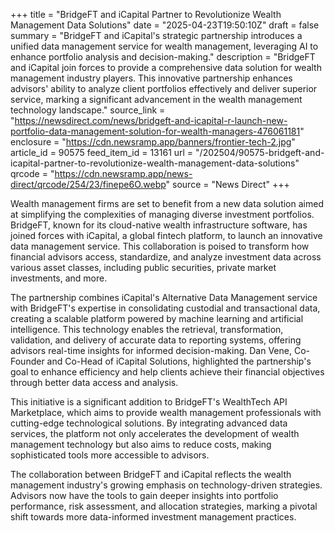 +++
title = "BridgeFT and iCapital Partner to Revolutionize Wealth Management Data Solutions"
date = "2025-04-23T19:50:10Z"
draft = false
summary = "BridgeFT and iCapital's strategic partnership introduces a unified data management service for wealth management, leveraging AI to enhance portfolio analysis and decision-making."
description = "BridgeFT and iCapital join forces to provide a comprehensive data solution for wealth management industry players. This innovative partnership enhances advisors' ability to analyze client portfolios effectively and deliver superior service, marking a significant advancement in the wealth management technology landscape."
source_link = "https://newsdirect.com/news/bridgeft-and-icapital-r-launch-new-portfolio-data-management-solution-for-wealth-managers-476061181"
enclosure = "https://cdn.newsramp.app/banners/frontier-tech-2.jpg"
article_id = 90575
feed_item_id = 13161
url = "/202504/90575-bridgeft-and-icapital-partner-to-revolutionize-wealth-management-data-solutions"
qrcode = "https://cdn.newsramp.app/news-direct/qrcode/254/23/finepe6O.webp"
source = "News Direct"
+++

<p>Wealth management firms are set to benefit from a new data solution aimed at simplifying the complexities of managing diverse investment portfolios. BridgeFT, known for its cloud-native wealth infrastructure software, has joined forces with iCapital, a global fintech platform, to launch an innovative data management service. This collaboration is poised to transform how financial advisors access, standardize, and analyze investment data across various asset classes, including public securities, private market investments, and more.</p><p>The partnership combines iCapital's Alternative Data Management service with BridgeFT's expertise in consolidating custodial and transactional data, creating a scalable platform powered by machine learning and artificial intelligence. This technology enables the retrieval, transformation, validation, and delivery of accurate data to reporting systems, offering advisors real-time insights for informed decision-making. Dan Vene, Co-Founder and Co-Head of iCapital Solutions, highlighted the partnership's goal to enhance efficiency and help clients achieve their financial objectives through better data access and analysis.</p><p>This initiative is a significant addition to BridgeFT's WealthTech API Marketplace, which aims to provide wealth management professionals with cutting-edge technological solutions. By integrating advanced data services, the platform not only accelerates the development of wealth management technology but also aims to reduce costs, making sophisticated tools more accessible to advisors.</p><p>The collaboration between BridgeFT and iCapital reflects the wealth management industry's growing emphasis on technology-driven strategies. Advisors now have the tools to gain deeper insights into portfolio performance, risk assessment, and allocation strategies, marking a pivotal shift towards more data-informed investment management practices.</p>